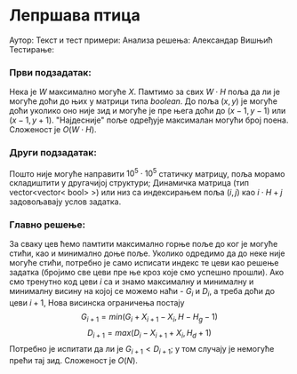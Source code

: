 ﻿# Лепршава птица

Аутор: 
Текст и тест примери: 
Анализа решења: Александар Вишњић
Тестирање: 

### Први подзадатак:
Нека је $W$ максимално могуће $X$. Памтимо за свих $W\cdot H$ поља да ли је могуће доћи до њих у матрици типа $boolean$. До поља $(x,y)$ је могуће доћи уколико оно није зид и могуће је пре њега доћи до $(x-1,y-1)$ или $(x-1,y+1)$. "Најдесније" поље одређује максималан могући број поена. Сложеност је $O(W\cdot H)$.

### Други подзадатак:
Пошто није могуће направити $10^5\cdot 10^5$ статичку матрицу, поља морамо складиштити у другачијој структури; Динамичка матрица (тип vector<vector< bool> >) или низ са индексирањем поља $(i,j)$ као $i\cdot H + j$ задовољавају услов задатка. 

### Главно решење:
За сваку цев ћемо памтити максимално горње поље до ког је могуће стићи, као и минимално доње поље. Уколико одредимо да до неке није могуће стићи, потребно је само исписати индекс те цеви као решење задатка (бројимо све цеви пре ње кроз које смо успешно прошли). Ако смо тренутно код цеви $i$ са и знамо максималну и минималну и минималну висину на којој се можемо наћи - $G_i$ и $D_i$, а треба доћи до цеви $i+1$, Нова висинска ограничења постају $$G_{i+1}=min(G_i+X_{i+1}-X_i,H-H_g-1)$$ $$D_{i+1}=max(D_i-X_{i+1}+X_i,H_d+1)$$
Потребно је испитати да ли је $G_{i+1}<D_{i+1}$; у том случају је немогуће прећи тај зид. Сложеност је $O(N)$.


